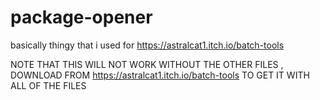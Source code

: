 # package-opener
basically thingy that i used for https://astralcat1.itch.io/batch-tools


NOTE THAT THIS WILL NOT WORK WITHOUT THE OTHER FILES
, DOWNLOAD FROM https://astralcat1.itch.io/batch-tools TO GET IT WITH ALL OF THE FILES
